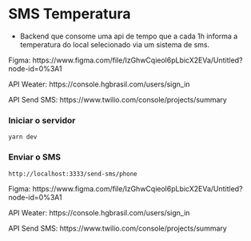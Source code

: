 # SMS Temperatura

* Backend que consome uma api de tempo que a cada 1h informa a temperatura do local selecionado via um sistema de sms. 

<p>Figma: https://www.figma.com/file/IzGhwCqieol6pLbicX2EVa/Untitled?node-id=0%3A1</p>
<p>API Weater: https://console.hgbrasil.com/users/sign_in</p>
<p>API Send SMS: https://www.twilio.com/console/projects/summary</p>



### **Iniciar o servidor**
```
yarn dev
```

### **Enviar o SMS**
```
http://localhost:3333/send-sms/phone
```

<p>Figma: https://www.figma.com/file/IzGhwCqieol6pLbicX2EVa/Untitled?node-id=0%3A1</p>
<p>API Weater: https://console.hgbrasil.com/users/sign_in</p>
<p>API Send SMS: https://www.twilio.com/console/projects/summary</p>
